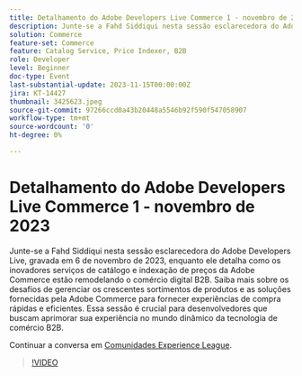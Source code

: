 ```yaml
---
title: Detalhamento do Adobe Developers Live Commerce 1 - novembro de 2023
description: Junte-se a Fahd Siddiqui nesta sessão esclarecedora do Adobe Developers Live, gravada em 6 de novembro de 2023, enquanto ele detalha como os inovadores serviços de catálogo e indexação de preços da Adobe Commerce estão remodelando o comércio digital B2B. Saiba mais sobre os desafios de gerenciar os crescentes sortimentos de produtos e as soluções fornecidas pela Adobe Commerce para fornecer experiências de compra rápidas e eficientes. Essa sessão é crucial para desenvolvedores que buscam aprimorar sua experiência no mundo dinâmico da tecnologia de comércio B2B.
solution: Commerce
feature-set: Commerce
feature: Catalog Service, Price Indexer, B2B
role: Developer
level: Beginner
doc-type: Event
last-substantial-update: 2023-11-15T00:00:00Z
jira: KT-14427
thumbnail: 3425623.jpeg
source-git-commit: 97266ccd0a43b20448a5546b92f590f547058907
workflow-type: tm+mt
source-wordcount: '0'
ht-degree: 0%

---
```



# Detalhamento do Adobe Developers Live Commerce 1 - novembro de 2023

Junte-se a Fahd Siddiqui nesta sessão esclarecedora do Adobe Developers Live, gravada em 6 de novembro de 2023, enquanto ele detalha como os inovadores serviços de catálogo e indexação de preços da Adobe Commerce estão remodelando o comércio digital B2B. Saiba mais sobre os desafios de gerenciar os crescentes sortimentos de produtos e as soluções fornecidas pela Adobe Commerce para fornecer experiências de compra rápidas e eficientes. Essa sessão é crucial para desenvolvedores que buscam aprimorar sua experiência no mundo dinâmico da tecnologia de comércio B2B.

Continuar a conversa em [Comunidades Experience League](https://adobe.ly/3rJfZcN).

>[!VIDEO](https://video.tv.adobe.com/v/3425623/?learn=on)